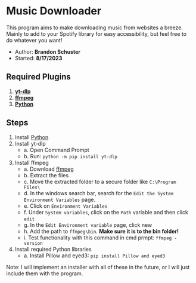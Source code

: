 
# Music Downloader

This program aims to make downloading music from websites a breeze. Mainly to add to your Spotify library for easy accessibility, but feel free to do whatever you want!

- Author: **Brandon Schuster**
- Started: **8/17/2023**

## Required Plugins

1. **[yt-dlp](https://github.com/yt-dlp/yt-dlp)**
2. **[ffmpeg](https://ffmpeg.org/download.html)**
3. **[Python](https://www.python.org/downloads/)**

## Steps

1. Install [Python](https://www.python.org/downloads/)
2. Install yt-dlp 
   - a. Open Command Prompt
   - b. Run: `python -m pip install yt-dlp`
3. Install ffmpeg 
   - a. Download [ffmpeg](https://ffmpeg.org/download.html) 
   - b. Extract the files
   - c. Move the extracted folder to a secure folder like `C:\Program Files\`
   - d. In the windows search bar, search for the `Edit the System Environment Variables` page.
   - e. Click on `Environment Variables`
   - f. Under `System variables`, click on the `Path` variable and then click `edit`
   - g. In the `Edit Environment variable` page, click new
   - h. Add the path to `ffmpeg\bin`. **Make sure it is to the bin folder!**
   - i. Test functionality with this command in cmd prmpt: `ffmpeg -version`
4. Install required Python libraries
	- a. Install Pillow and eyed3: `pip install Pillow and eyed3`

Note: I will implement an installer with all of these in the future, or I will just include them with the program.
